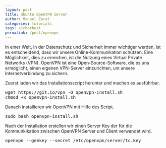 ```yaml
---
layout: post
title: Ubuntu OpenVPN Server
author: Manuel Zarat
categories: tutorials
tags: sicherheit
permalink: /post/openvpn
---
```


In einer Welt, in der Datenschutz und Sicherheit immer wichtiger werden, ist es entscheidend, dass wir unsere Online-Kommunikation schützen. Eine Möglichkeit, dies zu erreichen, ist die Nutzung eines Virtual Private Networks (VPN). OpenVPN ist eine Open-Source-Software, die es uns ermöglicht, einen eigenen VPN-Server einzurichten, um unsere Internetverbindung zu sichern.

<!--excerpt_separator-->

Zuerst laden wir das Installationsscript herunter und machen es ausführbar.

<pre>
wget https://git.io/vpn -O openvpn-install.sh
chmod +x openvpn-install.sh
</pre>

Danach installieren wir OpenVPN mit Hilfe des Script.

<pre>
sudo bash openvpn-install.sh
</pre>

Nach der Installation erstellen wir einen Server Key der für die Kommunkikation zwischen OpenVPN Server und Client verwendet wird.

<pre>
openvpn --genkey --secret /etc/openvpn/server/tc.key
</pre>
